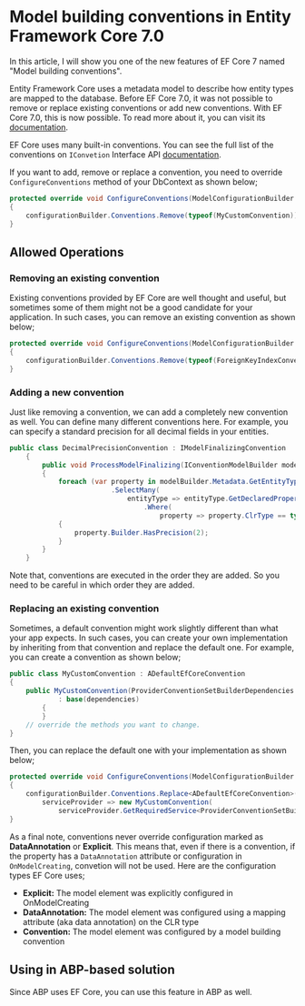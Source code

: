 # Model building conventions in Entity Framework Core 7.0

In this article, I will show you one of the new features of EF Core 7 named "Model building conventions".

Entity Framework Core uses a metadata model to describe how entity types are mapped to the database. Before EF Core 7.0, it was not possible to remove or replace existing conventions or add new conventions. With EF Core 7.0, this is now possible. To read more about it, you can visit its [documentation](https://learn.microsoft.com/en-us/ef/core/what-is-new/ef-core-7.0/whatsnew#model-building-conventions).

EF Core uses many built-in conventions. You can see the full list of the conventions on `IConvetion` Interface API [documentation](https://learn.microsoft.com/en-us/dotnet/api/microsoft.entityframeworkcore.metadata.conventions.iconvention?view=efcore-7.0).

If you want to add, remove or replace a convention, you need to override `ConfigureConventions` method of your DbContext as shown below;

```csharp
protected override void ConfigureConventions(ModelConfigurationBuilder configurationBuilder)
{
    configurationBuilder.Conventions.Remove(typeof(MyCustomConvention));
}
```

## Allowed Operations

### Removing an existing convention

Existing conventions provided by EF Core are well thought and useful, but sometimes some of them might not be a good candidate for your application. In such cases, you can remove an existing convention as shown below;

```csharp
protected override void ConfigureConventions(ModelConfigurationBuilder configurationBuilder)
{
    configurationBuilder.Conventions.Remove(typeof(ForeignKeyIndexConvention));
}
```

### Adding a new convention

Just like removing a convention, we can add a completely new convention as well. You can define many different conventions here. For example, you can specify a standard precision for all decimal fields in your entities.

```csharp
public class DecimalPrecisionConvention : IModelFinalizingConvention
    {
        public void ProcessModelFinalizing(IConventionModelBuilder modelBuilder, IConventionContext<IConventionModelBuilder> context)
        {
            foreach (var property in modelBuilder.Metadata.GetEntityTypes()
                         .SelectMany(
                             entityType => entityType.GetDeclaredProperties()
                                 .Where(
                                     property => property.ClrType == typeof(decimal))))
            {
                property.Builder.HasPrecision(2);
            }
        }
    }
```

Note that, conventions are executed in the order they are added. So you need to be careful in which order they are added.

### Replacing an existing convention

Sometimes, a default convention might work slightly different than what your app expects. In such cases, you can create your own implementation by inheriting from that convention and replace the default one. For example, you can create a convention as shown below;

```csharp
public class MyCustomConvention : ADefaultEfCoreConvention
{
    public MyCustomConvention(ProviderConventionSetBuilderDependencies dependencies)
            : base(dependencies)
        {
        }    
    // override the methods you want to change.
}
```

Then, you can replace the default one with your implementation as shown below;

```csharp
protected override void ConfigureConventions(ModelConfigurationBuilder configurationBuilder)
{
    configurationBuilder.Conventions.Replace<ADefaultEfCoreConvention>(
        serviceProvider => new MyCustomConvention(
            serviceProvider.GetRequiredService<ProviderConventionSetBuilderDependencies>()));
}
```

As a final note, conventions never override configuration marked as **DataAnnotation** or **Explicit**. This means that, even if there is a convention, if the property has a `DataAnnotation` attribute or configuration in `OnModelCreating`, convetion will not be used. Here are the configuration types EF Core uses;

* **Explicit:** The model element was explicitly configured in OnModelCreating
* **DataAnnotation:** The model element was configured using a mapping attribute (aka data annotation) on the CLR type
* **Convention:** The model element was configured by a model building convention

## Using in ABP-based solution

Since ABP uses EF Core, you can use this feature in ABP as well. 